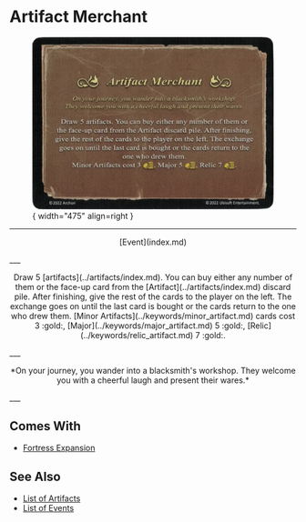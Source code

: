 # Artifact Merchant

<figure markdown="span">

![Artifact Merchant](../assets/events-artifact_merchant.webp){ width="475" align=right }

</figure>

___
<p style="text-align: center;" markdown>[Event](index.md)</p>
___
<p style="text-align: center;" markdown>Draw 5 [artifacts](../artifacts/index.md). You can buy either any number of them or the face-up card from the [Artifact](../artifacts/index.md) discard pile. After finishing, give the rest of the cards to the player on the left. The exchange goes on until the last card is bought or the cards return to the one who drew them. [Minor Artifacts](../keywords/minor_artifact.md) cards cost 3 :gold:, [Major](../keywords/major_artifact.md) 5 :gold:, [Relic](../keywords/relic_artifact.md) 7 :gold:.</p>
___
<p style="text-align: center;" markdown>*On your journey, you wander into a blacksmith's workshop. They welcome you with a cheerful laugh and present their wares.*</p>
___


## Comes With

- [Fortress Expansion](../content/fortress_expansion.md)


## See Also

- [List of Artifacts](../artifacts/index.md)
- [List of Events](index.md)
